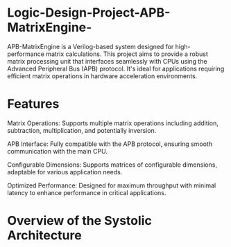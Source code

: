 # Logic-Design-Project-APB-MatrixEngine-
APB-MatrixEngine is a Verilog-based system designed for high-performance matrix calculations. This project aims to provide a robust matrix processing unit that interfaces seamlessly with CPUs using the Advanced Peripheral Bus (APB) protocol. It's ideal for applications requiring efficient matrix operations in hardware acceleration environments.

# Features
Matrix Operations: Supports multiple matrix operations including addition, subtraction, multiplication, and potentially inversion.

APB Interface: Fully compatible with the APB protocol, ensuring smooth communication with the main CPU.

Configurable Dimensions: Supports matrices of configurable dimensions, adaptable for various application needs.

Optimized Performance: Designed for maximum throughput with minimal latency to enhance performance in critical applications.

# Overview of the Systolic Architecture

